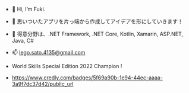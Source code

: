 - 👋 Hi, I’m Fuki.
- 👀 思いついたアプリを片っ端から作成してアイデアを形にしていきます！
- 🌱 得意分野は、.NET Framework, .NET Core, Kotlin, Xamarin, ASP.NET, Java, C#
- 📫 lego.sato.4135@gmail.com

- World Skills Special Edition 2022 Champion !
- https://www.credly.com/badges/5f69a90b-1e94-44ec-aaaa-3a9f7dc37d42/public_url
